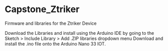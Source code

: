# Capstone_Ztriker
Firmware and libraries for the Ztriker Device

Download the Libraries and install using the Arduino IDE by going to the Sketch > Include Library > Add .ZIP libraries dropdown menu
Download and install the .ino file onto the Arduino Nano 33 IOT.
